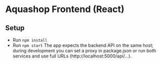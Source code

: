 # Aquashop Frontend (React)
## Setup
- Run `npm install`
- Run `npm start`
The app expects the backend API on the same host; during development you can set a proxy in package.json or run both services and use full URLs (http://localhost:5000/api/...).
